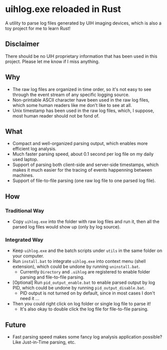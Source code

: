 # uihlog.exe reloaded in Rust

A utility to parse log files generated by UIH imaging devices, which is also a toy project for me to learn Rust!

## Disclaimer

There should be no UIH proprietary information that has been used in this project. Please let me know if I miss anything.

## Why

* The raw log files are organized in time order, so it's not easy to see through the event stream of any specific logging source.
* Non-printable ASCII character have been used in the raw log files, which some human readers like me don't like to see at all.
* Unix timestamp has been used in the raw log files, which, I suppose, most human reader should not be fond of.

## What

* Compact and well-organized parsing output, which enables more efficient log analysis.
* Much faster parsing speed, about 0.1 second per log file on my daily used laptop.
* Support of parsing both client-side and server-side timestamps, which makes it much easier for the tracing of events happenning between machines.
* Support of file-to-file parsing (one raw log file to one parsed log file).

## How

### Traditional Way

 * Copy `uihlog.exe` into the folder with raw log files and run it, then all the parsed log files would show up (only by log source).

### Integrated Way

* Keep `uihlog.exe` and the batch scripts under `utils` in the same folder on your computer.
* Run `install.bat` to integrate `uihlog.exe` into context menu (shell extension), which could be undone by running `uninstall.bat`.
  * Currently `Directory` and `.uihlog` are registered to enable folder parsing and file-to-file parsing.
* [Optional] Run `pid_output_enable.bat` to enable parsed output by log PID, which could be undone by running `pid_output_disable.bat`.
  * PID output is not turned on by default, since in most cases I don't need it ...
* Then you could right click on log folder or single log file to parse it!
  * It's also okay to double click the log file for file-to-file parsing.

## Future
* Fast parsing speed makes some fancy log analysis application possible? Like Just-in-Time parsing, etc.
